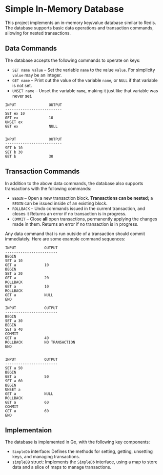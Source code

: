 # Simple In-Memory Database

This project implements an in-memory key/value database similar to Redis. The database supports basic data operations and transaction commands, allowing for nested transactions.

 
## Data Commands

The database accepts the following commands to operate on keys:

* `SET name value` – Set the variable `name` to the value `value`. For
  simplicity `value` may be an integer.
* `GET name` – Print out the value of the variable `name`, or `NULL` if that
  variable is not set.
* `UNSET name` – Unset the variable `name`, making it just like that variable
  was never set.

```
INPUT	            OUTPUT
--------------------------
SET ex 10
GET ex              10
UNSET ex
GET ex              NULL


INPUT	            OUTPUT
--------------------------
SET b 10
SET b 30
GET b               30
```

## Transaction Commands

In addition to the above data commands, the database also supports transactions with the following commands:

* `BEGIN` – Open a new transaction block. **Transactions can be nested;** a
  `BEGIN` can be issued inside of an existing block.
* `ROLLBACK` – Undo commands issued in the current transaction, and closes it
  Returns an error if no transaction is in progress.
* `COMMIT` – Close **all** open transactions, permanently applying the changes
  made in them. Returns an error if no transaction is in progress.

Any data command that is run outside of a transaction should commit
immediately. Here are some example command sequences:

```
INPUT	          OUTPUT
------------------------
BEGIN
SET a 10
GET a             10
BEGIN
SET a 20
GET a             20
ROLLBACK
GET a             10
ROLLBACK
GET a             NULL
END

INPUT	          OUTPUT
------------------------
BEGIN
SET a 30
BEGIN
SET a 40
COMMIT
GET a             40
ROLLBACK          NO TRANSACTION
END


INPUT	          OUTPUT
------------------------
SET a 50
BEGIN
GET a             50
SET a 60
BEGIN
UNSET a
GET a             NULL
ROLLBACK
GET a             60
COMMIT
GET a             60
END
```

## Implementaion
The database is implemented in Go, with the following key components:

* `SimpleDb` interface: Defines the methods for setting, getting, unsetting keys, and managing transactions.
* `simpleDB` struct: Implements the `SimpleDb` interface, using a map to store data and a slice of maps to manage transactions.
